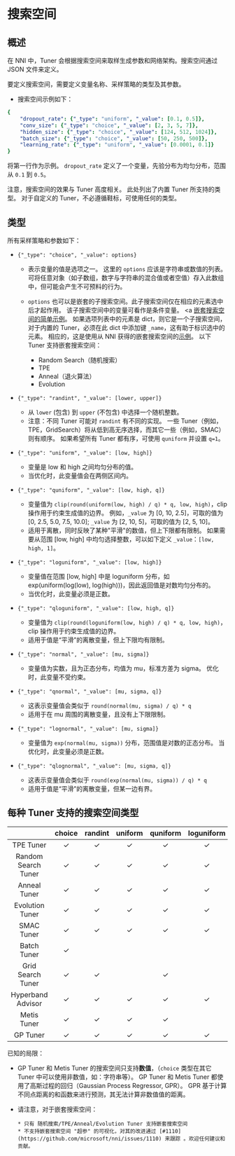 # 搜索空间

## 概述

在 NNI 中，Tuner 会根据搜索空间来取样生成参数和网络架构。搜索空间通过 JSON 文件来定义。

要定义搜索空间，需要定义变量名称、采样策略的类型及其参数。

* 搜索空间示例如下：

```yaml
{
    "dropout_rate": {"_type": "uniform", "_value": [0.1, 0.5]},
    "conv_size": {"_type": "choice", "_value": [2, 3, 5, 7]},
    "hidden_size": {"_type": "choice", "_value": [124, 512, 1024]},
    "batch_size": {"_type": "choice", "_value": [50, 250, 500]},
    "learning_rate": {"_type": "uniform", "_value": [0.0001, 0.1]}
}

```

将第一行作为示例。 `dropout_rate` 定义了一个变量，先验分布为均匀分布，范围从 `0.1` 到 `0.5`。

注意，搜索空间的效果与 Tuner 高度相关。 此处列出了内置 Tuner 所支持的类型。 对于自定义的 Tuner，不必遵循鞋标，可使用任何的类型。

## 类型

所有采样策略和参数如下：

* `{"_type": "choice", "_value": options}`
  
  * 表示变量的值是选项之一。 这里的 `options` 应该是字符串或数值的列表。 可将任意对象（如子数组，数字与字符串的混合值或者空值）存入此数组中，但可能会产生不可预料的行为。
  * `options` 也可以是嵌套的子搜索空间。此子搜索空间仅在相应的元素选中后才起作用。 该子搜索空间中的变量可看作是条件变量。 <a [嵌套搜索空间的简单示例](https://github.com/microsoft/nni/tree/master/examples/trials/mnist-nested-search-space/search_space.json)。 如果选项列表中的元素是 dict，则它是一个子搜索空间，对于内置的 Tuner，必须在此 dict 中添加键 `_name`，这有助于标识选中的元素。 相应的，这是使用从 NNI 获得的嵌套搜索空间的[示例](https://github.com/microsoft/nni/tree/master/examples/trials/mnist-nested-search-space/sample.json)。 以下 Tuner 支持嵌套搜索空间：
    
    * Random Search（随机搜索） 
    * TPE
    * Anneal（退火算法）
    * Evolution

* `{"_type": "randint", "_value": [lower, upper]}`
  
  * 从 `lower` (包含) 到 `upper` (不包含) 中选择一个随机整数。
  * 注意：不同 Tuner 可能对 `randint` 有不同的实现。 一些 Tuner（例如，TPE，GridSearch）将从低到高无序选择，而其它一些（例如，SMAC）则有顺序。 如果希望所有 Tuner 都有序，可使用 `quniform` 并设置 `q=1`。

* `{"_type": "uniform", "_value": [low, high]}`
  
  * 变量是 low 和 high 之间均匀分布的值。
  * 当优化时，此变量值会在两侧区间内。

* `{"_type": "quniform", "_value": [low, high, q]}`
  
  * 变量值为 `clip(round(uniform(low, high) / q) * q, low, high)`，clip 操作用于约束生成值的边界。 例如，`_value` 为 [0, 10, 2.5]，可取的值为 [0, 2.5, 5.0, 7.5, 10.0]; `_value` 为 [2, 10, 5]，可取的值为 [2, 5, 10]。
  * 适用于离散，同时反映了某种"平滑"的数值，但上下限都有限制。 如果需要从范围 [low, high] 中均匀选择整数，可以如下定义 `_value`：`[low, high, 1]`。

* `{"_type": "loguniform", "_value": [low, high]}`
  
  * 变量值在范围 [low, high] 中是 loguniform 分布，如 exp(uniform(log(low), log(high)))，因此返回值是对数均匀分布的。
  * 当优化时，此变量必须是正数。

* `{"_type": "qloguniform", "_value": [low, high, q]}`
  
  * 变量值为 `clip(round(loguniform(low, high) / q) * q, low, high)`，clip 操作用于约束生成值的边界。
  * 适用于值是“平滑”的离散变量，但上下限均有限制。

* `{"_type": "normal", "_value": [mu, sigma]}`
  
  * 变量值为实数，且为正态分布，均值为 mu，标准方差为 sigma。 优化时，此变量不受约束。

* `{"_type": "qnormal", "_value": [mu, sigma, q]}`
  
  * 这表示变量值会类似于 `round(normal(mu, sigma) / q) * q`
  * 适用于在 mu 周围的离散变量，且没有上下限限制。

* `{"_type": "lognormal", "_value": [mu, sigma]}`
  
  * 变量值为 `exp(normal(mu, sigma))` 分布，范围值是对数的正态分布。 当优化时，此变量必须是正数。

* `{"_type": "qlognormal", "_value": [mu, sigma, q]}`
  
  * 这表示变量值会类似于 `round(exp(normal(mu, sigma)) / q) * q`
  * 适用于值是“平滑”的离散变量，但某一边有界。

## 每种 Tuner 支持的搜索空间类型

|                     |  choice  | randint  | uniform  | quniform | loguniform | qloguniform |  normal  | qnormal  | lognormal | qlognormal |
|:-------------------:|:--------:|:--------:|:--------:|:--------:|:----------:|:-----------:|:--------:|:--------:|:---------:|:----------:|
|      TPE Tuner      | &#10003; | &#10003; | &#10003; | &#10003; |  &#10003;  |  &#10003;   | &#10003; | &#10003; | &#10003;  |  &#10003;  |
| Random Search Tuner | &#10003; | &#10003; | &#10003; | &#10003; |  &#10003;  |  &#10003;   | &#10003; | &#10003; | &#10003;  |  &#10003;  |
|    Anneal Tuner     | &#10003; | &#10003; | &#10003; | &#10003; |  &#10003;  |  &#10003;   | &#10003; | &#10003; | &#10003;  |  &#10003;  |
|   Evolution Tuner   | &#10003; | &#10003; | &#10003; | &#10003; |  &#10003;  |  &#10003;   | &#10003; | &#10003; | &#10003;  |  &#10003;  |
|     SMAC Tuner      | &#10003; | &#10003; | &#10003; | &#10003; |  &#10003;  |             |          |          |           |            |
|     Batch Tuner     | &#10003; |          |          |          |            |             |          |          |           |            |
|  Grid Search Tuner  | &#10003; | &#10003; |          | &#10003; |            |             |          |          |           |            |
|  Hyperband Advisor  | &#10003; | &#10003; | &#10003; | &#10003; |  &#10003;  |  &#10003;   | &#10003; | &#10003; | &#10003;  |  &#10003;  |
|     Metis Tuner     | &#10003; | &#10003; | &#10003; | &#10003; |            |             |          |          |           |            |
|      GP Tuner       | &#10003; | &#10003; | &#10003; | &#10003; |  &#10003;  |  &#10003;   |          |          |           |            |

已知的局限：

* GP Tuner 和 Metis Tuner 的搜索空间只支持**数值**，（`choice` 类型在其它 Tuner 中可以使用非数值，如：字符串等）。 GP Tuner 和 Metis Tuner 都使用了高斯过程的回归（Gaussian Process Regressor, GPR）。 GPR 基于计算不同点距离的和函数来进行预测，其无法计算非数值值的距离。

* 请注意，对于嵌套搜索空间：
  
      * 只有 随机搜索/TPE/Anneal/Evolution Tuner 支持嵌套搜索空间
      * 不支持嵌套搜索空间 "超参" 的可视化，对其的改进通过 [#1110](https://github.com/microsoft/nni/issues/1110) 来跟踪 。欢迎任何建议和贡献。